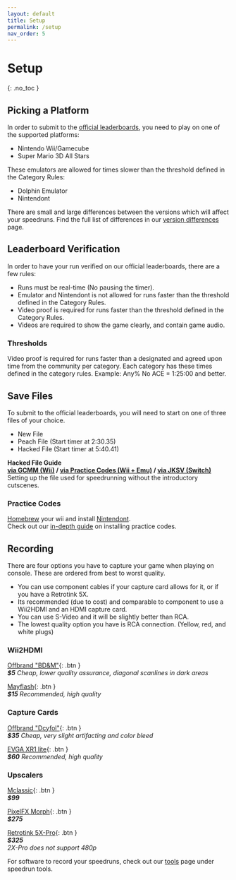 ```yaml
---
layout: default
title: Setup
permalink: /setup
nav_order: 5
---
```


# Setup
{: .no_toc }

## Picking a Platform
In order to submit to the [official leaderboards](https://www.speedrun.com/sms), you need to play on one of the supported platforms:

- Nintendo Wii/Gamecube
- Super Mario 3D All Stars

These emulators are allowed for times slower than the threshold defined in the Category Rules:

- Dolphin Emulator
- Nintendont

There are small and large differences between the versions which will affect your speedruns. Find the full list of differences in our [version differences](https://smscommunity.github.io/sms-guide/game/versiondifferences) page.

## Leaderboard Verification
In order to have your run verified on our official leaderboards, there are a few rules:
- Runs must be real-time (No pausing the timer).
- Emulator and Nintendont is not allowed for runs faster than the threshold defined in the Category Rules.
- Video proof is required for runs faster than the threshold defined in the Category Rules.
- Videos are required to show the game clearly, and contain game audio.

### Thresholds
Video proof is required for runs faster than a designated and agreed upon time from the community per category. Each category has these times defined in the category rules. Example: Any% No ACE = 1:25:00 and better.

## Save Files
To submit to the official leaderboards, you will need to start on one of three files of your choice.
- New File
- Peach File (Start timer at 2:30.35)
- Hacked File (Start timer at 5:40.41)

**Hacked File Guide**  
**[via GCMM (Wii)](https://www.speedrun.com/sms/guide/qeqcu) / [via Practice Codes (Wii + Emu)](https://www.speedrun.com/sms/guide/2alxp) / [via JKSV (Switch)](https://www.speedrun.com/sms/guides/fzqsa)**  
Setting up the file used for speedrunning without the introductory cutscenes.  

### Practice Codes
[Homebrew](https://wii.hacks.guide/) your wii and install [Nintendont](https://zint.ch/NintendontPackager/).  
Check out our [in-depth guide](https://gct.zint.ch/guide.html) on installing practice codes.

## Recording  

There are four options you have to capture your game when playing on console. These are ordered from best to worst quality.  
- You can use component cables if your capture card allows for it, or if you have a Retrotink 5X.
- Its recommended (due to cost) and comparable to component to use a Wii2HDMI and an HDMI capture card.  
- You can use S-Video and it will be slightly better than RCA.
- The lowest quality option you have is RCA connection. (Yellow, red, and white plugs)

### Wii2HDMI
[Offbrand "BD&M"](https://www.amazon.com/dp/B0CZ716J42){: .btn }  
<i> **$5** Cheap, lower quality assurance, diagonal scanlines in dark areas </i>    

[Mayflash](https://www.amazon.com/dp/B07XG6X4TC){: .btn }  
<i> **$15** Recommended, high quality </i>    

### Capture Cards
[Offbrand "Dcyfol"](https://a.co/d/3ZNa3k1){: .btn }  
<i> **$35** Cheap, very slight artifacting and color bleed </i>  

[EVGA XR1 lite](https://a.co/d/6B7HP8d){: .btn }  
<i> **$60** Recommended, high quality </i>  

### Upscalers
[Mclassic](https://marseilleinc.com/products/buy-mclassic){: .btn }  
<i> **$99** </i>  

[PixelFX Morph](https://www.pixelfx.co/product-page/Morph-4k-Upscaler-Advanced-HDMI-Gaming-Media){: .btn }  
<i> **$275** </i>  

[Retrotink 5X-Pro](https://www.retrotink.com/product-page/5x-pro){: .btn }  
<i> **$325** </i>  
*2X-Pro does not support 480p*

For software to record your speedruns, check out our [tools](https://smscommunity.github.io/sms-guide/tools#speedrun-tools) page under speedrun tools.  
